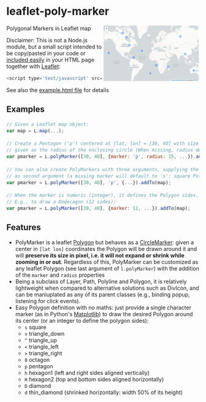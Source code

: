 # leaflet-poly-marker

Polygonal Markers in Leaflet map <img align="right" width="50%" src='example-map.png'>


Disclaimer: This is not a Node.js module, but a small script intended to be copy/pasted in your code or [included 
easily](https://stackoverflow.com/a/18049842) in your HTML page together with [Leaflet](https://leafletjs.com/):
```javascript
<script type='text/javascript' src='https://cdn.jsdelivr.net/gh/rizac/leaflet-poly-marker/polymarker.min.js'>
```
See also the
[example.html file](https://github.com/rizac/leaflet-poly-marker/blob/main/example.html)
for details

## Examples

```javascript
// Given a Leaflet map object:
var map = L.map(...);

// Create a Pentagon ('p') centered at [lat, lon] = [30, 40] with size in pixels
// given as the radius of the enclosing circle (When missing, radius defaults to 10)
var pmarker = L.polyMarker([30, 40], {marker: 'p', radius: 15, ...}).addTo(map);
        
// You can also create PolyMarkers with three arguments, supplying the marker separately
// as second argument (a missing marker will default to 's': square Polygon)
var pmarker = L.polyMarker([30, 40], 'p', {...}).addTo(map);

// When the marker is numeric (integer), it defines the Polygon sides.
// E.g., to draw a Dodecagon (12 sides):
var pmarker = L.polyMarker([30, 40], {marker: 12, ...}).addTo(map);
```

## Features

- PolyMarker is a leaflet [Polygon](https://leafletjs.com/reference-1.7.1.html#polygon) but behaves as a [CircleMarker](https://leafletjs.com/reference-1.7.1.html#circlemarker): given a center in `[lat lon]` coordinates the Polygon will be drawn around it
  and will **preserve its size in pixel, i.e. it will not expand or shrink while zooming in or out**. Regardless of this, PolyMarker can be customized
  as any leaflet Polygon (see last argument of `l.polyMarker`) with the addition of the `marker` and `radius` properties 
- Being a subclass of Layer, Path, Polyline and Polygon, it is relatively lightweight when compared to alternative solutions such as DivIcon, and can
  be maniuplated as any of its parent classes (e.g., binding popup, listening for click events). 
- Easy Polygon definition with no maths: just provide a single character marker (as in Python's
  [Matplotlib](https://matplotlib.org/stable/api/markers_api.html)) to draw the desired Polygon around its center (or an integer to define the polygon sides):
  - `s` square
  - `v` triangle_down
  - `^` triangle_up
  - `<` triangle_left
  - `>` triangle_right
  - `8` octagon
  - `p` pentagon
  - `h` hexagon1 (left and right sides aligned vertically)
  - `H` hexagon2  (top and bottom sides aligned horizontally)
  - `D` diamond
  - `d` thin_diamond (shrinked horizontally: width 50% of its height)
